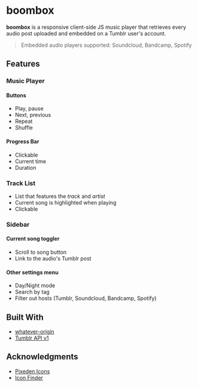 # boombox
**boombox** is a responsive client-side JS music player that retrieves every audio post uploaded and embedded on a Tumblr user's account. 
> Embedded audio players supported: Soundcloud, Bandcamp, Spotify 

## Features
### Music Player
#### Buttons
- Play, pause
- Next, previous 
- Repeat
- Shuffle

#### Progress Bar
- Clickable 
- Current time
- Duration

### Track List 
- List that features the *track* and *artist*
- Current song is highlighted when playing
- Clickable

### Sidebar
#### Current song toggler
- Scroll to song button 
- Link to the audio's Tumblr post

#### Other settings menu
- Day/Night mode
- Search by tag
- Filter out hosts (Tumblr, Soundcloud, Bandcamp, Spotify)
 
 ## Built With 
 - [whatever-origin](https://github.com/ripper234/Whatever-Origin)
 - [Tumblr API v1](https://www.tumblr.com/docs/en/api/v1)

## Acknowledgments 
- [Pixeden Icons](https://www.pixeden.com/icon-fonts/filled-7-icon-font-set)
- [Icon Finder](https://www.iconfinder.com/)
